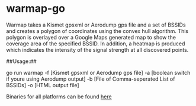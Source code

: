 # warmap-go

Warmap takes a Kismet gpsxml or Aerodump gps file and a set of BSSIDs and creates a polygon of coordinates using the convex hull algorithm. This polygon is overlayed over a Google Maps generated map to show the coverage area of the specified BSSID. In addition, a heatmap is produced which indicates the intensity of the signal strength at all discovered points.

##Usage:##

go run warmap -f [Kismet gpsxml or Aerodump gps file] -a [boolean switch if youre using Aerodump output] -b [File of Comma-seperated List of BSSIDs] -o [HTML output file]

Binaries for all platforms can be found <a href="https://github.com/rmikehodges/warmap-go/releases">here</a>
